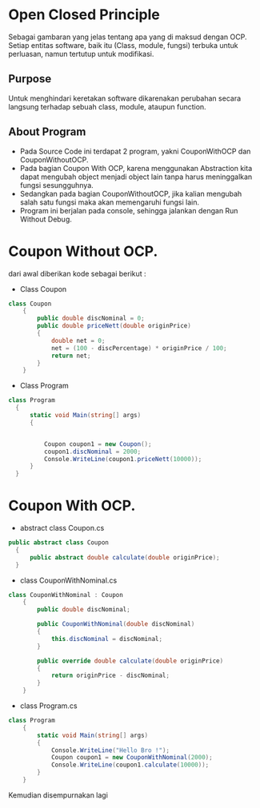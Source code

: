 # Open Closed Principle
Sebagai gambaran yang jelas tentang apa yang di maksud dengan OCP. Setiap entitas software, baik itu (Class, module, fungsi) terbuka untuk perluasan, namun tertutup untuk modifikasi.

## Purpose
Untuk menghindari keretakan software dikarenakan perubahan secara langsung terhadap sebuah class, module, ataupun function.

## About Program
- Pada Source Code ini terdapat 2 program, yakni CouponWithOCP dan CouponWithoutOCP.
- Pada bagian Coupon With OCP, karena menggunakan Abstraction kita dapat mengubah object menjadi object lain tanpa harus meninggalkan fungsi sesungguhnya.
- Sedangkan pada bagian CouponWithoutOCP, jika kalian mengubah salah satu fungsi maka akan memengaruhi fungsi lain.
- Program ini berjalan pada console, sehingga jalankan dengan Run Without Debug.

# Coupon Without OCP.
dari awal diberikan kode sebagai berikut  :
- Class Coupon
``` C#
class Coupon
    {
        public double discNominal = 0;
        public double priceNett(double originPrice)
        {
            double net = 0;
            net = (100 - discPercentage) * originPrice / 100;
            return net;
        }
    }
  ``` 
  - Class Program
  ```csharp
  class Program
    {
        static void Main(string[] args)
        {


            Coupon coupon1 = new Coupon();
            coupon1.discNominal = 2000;
            Console.WriteLine(coupon1.priceNett(10000));
        }
    }
  ```
  # Coupon With OCP.
  - abstract class Coupon.cs
  ```C#
  public abstract class Coupon
    {
        public abstract double calculate(double originPrice);
    }
  ```
-  class CouponWithNominal.cs
```C#
class CouponWithNominal : Coupon
    {
        public double discNominal;

        public CouponWithNominal(double discNominal)
        {
            this.discNominal = discNominal;
        }

        public override double calculate(double originPrice)
        {
            return originPrice - discNominal;
        }
    }
```
- class Program.cs
```C#
class Program
    {
        static void Main(string[] args)
        {
            Console.WriteLine("Hello Bro !");
            Coupon coupon1 = new CouponWithNominal(2000);
            Console.WriteLine(coupon1.calculate(10000));
        }
    }
```
Kemudian disempurnakan lagi
